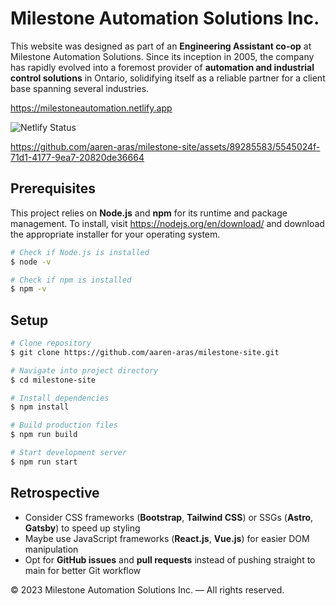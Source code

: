 # Milestone Automation Solutions Inc. 
This website was designed as part of an **Engineering Assistant co-op** at Milestone Automation Solutions. Since its inception in 2005, the company has rapidly evolved into a foremost provider of **automation and industrial control solutions** in Ontario, solidifying itself as a reliable partner for a client base spanning several industries.

https://milestoneautomation.netlify.app

![Netlify Status](https://api.netlify.com/api/v1/badges/94615e46-7f1a-47a8-90a3-7a7b11110db0/deploy-status)

https://github.com/aaren-aras/milestone-site/assets/89285583/5545024f-71d1-4177-9ea7-20820de36664

## Prerequisites
This project relies on **Node.js** and **npm** for its runtime and package management. To install, visit https://nodejs.org/en/download/ and download the appropriate installer for your operating system. 

```bash
# Check if Node.js is installed
$ node -v

# Check if npm is installed
$ npm -v
```

## Setup
```bash
# Clone repository 
$ git clone https://github.com/aaren-aras/milestone-site.git

# Navigate into project directory
$ cd milestone-site

# Install dependencies
$ npm install

# Build production files
$ npm run build

# Start development server 
$ npm run start
```

## Retrospective
 - Consider CSS frameworks (**Bootstrap**, **Tailwind CSS**) or SSGs (**Astro**, **Gatsby**) to speed up styling
 - Maybe use JavaScript frameworks (**React.js**, **Vue.js**) for easier DOM manipulation
 - Opt for **GitHub issues** and **pull requests** instead of pushing straight to main for better Git workflow

© 2023 Milestone Automation Solutions Inc. — All rights reserved.
